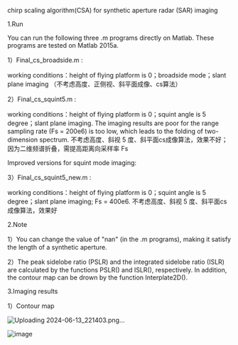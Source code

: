 chirp scaling algorithm(CSA) for synthetic aperture radar (SAR) imaging

1.Run

You can run the following three .m programs directly on Matlab. These programs are tested on Matlab 2015a.

1）Final_cs_broadside.m :

working conditions：height of flying platform is 0；broadside mode；slant plane imaging （不考虑高度、正侧视、斜平面成像、cs算法）

2）Final_cs_squint5.m :

working conditions：height of flying platform is 0；squint angle is 5 degree；slant plane imaging. The imaging results are poor for the range sampling rate (Fs = 200e6) is too low, which leads to the folding of two-dimension spectrum. 不考虑高度、斜视 5 度、斜平面cs成像算法，效果不好；因为二维频谱折叠，需提高距离向采样率 Fs

Improved versions for squint mode imaging:

3）Final_cs_squint5_new.m :

working conditions：height of flying platform is 0；squint angle is 5 degree；slant plane imaging; Fs = 400e6. 不考虑高度、斜视 5 度、斜平面cs成像算法，效果好

2.Note

1）You can change the value of "nan" (in the .m programs), making it satisfy the length of a synthetic aperture.


2）The peak sidelobe ratio (PSLR) and the integrated sidelobe ratio (ISLR) are calculated by the functions PSLR() and ISLR(), respectively. In addition, the contour map can be drown by the function Interplate2D().

3.Imaging results

1）Contour map

![Uploading 2024-06-13_221403.png…]()

![image](https://github.com/zengletian1491/chirp-scaling-algorithm-for-synthetic-aperture-radar-SAR-/assets/53558305/2abe1e6e-7c9c-411f-96a2-7496c9b97e33)

